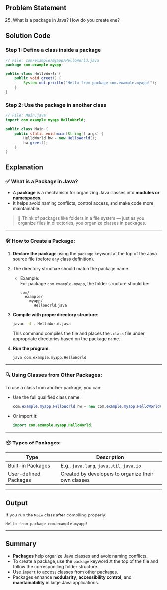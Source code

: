 ## Problem Statement  
25. What is a package in Java? How do you create one?

## Solution Code  

### Step 1: Define a class inside a package

```java
// File: com/example/myapp/HelloWorld.java
package com.example.myapp;

public class HelloWorld {
    public void greet() {
        System.out.println("Hello from package com.example.myapp!");
    }
}
```

### Step 2: Use the package in another class

```java
// File: Main.java
import com.example.myapp.HelloWorld;

public class Main {
    public static void main(String[] args) {
        HelloWorld hw = new HelloWorld();
        hw.greet();
    }
}
```

## Explanation  

### ✅ What is a Package in Java?
- A **package** is a mechanism for organizing Java classes into **modules or namespaces**.
- It helps avoid naming conflicts, control access, and make code more maintainable.

> 📁 Think of packages like folders in a file system — just as you organize files in directories, you organize classes in packages.

---

### 🛠️ How to Create a Package:
1. **Declare the package** using the `package` keyword at the top of the Java source file (before any class definition).
2. The directory structure should match the package name.
   - Example:  
     For package `com.example.myapp`, the folder structure should be:  
     ```
     com/
       example/
         myapp/
           HelloWorld.java
     ```

3. **Compile with proper directory structure**:
   ```bash
   javac -d . HelloWorld.java
   ```
   This command compiles the file and places the `.class` file under appropriate directories based on the package name.

4. **Run the program**:
   ```bash
   java com.example.myapp.HelloWorld
   ```

---

### 🔍 Using Classes from Other Packages:
To use a class from another package, you can:
- Use the full qualified class name:
  ```java
  com.example.myapp.HelloWorld hw = new com.example.myapp.HelloWorld();
  ```
- Or import it:
  ```java
  import com.example.myapp.HelloWorld;
  ```

---

### 📦 Types of Packages:
| Type              | Description |
|-------------------|-------------|
| Built-in Packages | E.g., `java.lang`, `java.util`, `java.io` |
| User-defined Packages | Created by developers to organize their own classes |

---

## Output  
If you run the `Main` class after compiling properly:
```
Hello from package com.example.myapp!
```

---

## Summary  
- **Packages** help organize Java classes and avoid naming conflicts.
- To create a package, use the `package` keyword at the top of the file and follow the corresponding folder structure.
- Use `import` to access classes from other packages.
- Packages enhance **modularity**, **accessibility control**, and **maintainability** in large Java applications.